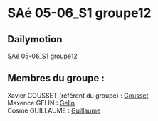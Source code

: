 # SAé 05-06_S1  groupe12

## Dailymotion    

[SAé 05-06_S1 groupe12](https://login.github.io/projet/)

## Membres du groupe :

Xavier GOUSSET (référent du groupe) :  [Gousset](mailto:xgousset@edu.univ-fcomte.fr?subject=SAE_1_05_06)  
Maxence GELIN : [Gelin](mailto:mgelin@edu.univ-fcomte.fr?subject=SAE_1_05_06)   
Cosme GUILLAUME : [Guillaume](mailto:cguillau@edu.univ-fcomte.fr?subject=SAE_1_05_06)  
